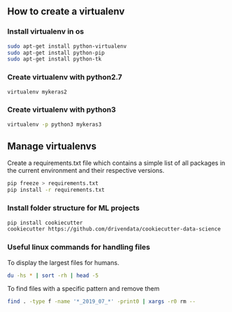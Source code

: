 ## How to create a virtualenv

### Install virtualenv in os
```bash
sudo apt-get install python-virtualenv
sudo apt-get install python-pip
sudo apt-get install python-tk
```

### Create virtualenv with python2.7
```bash
virtualenv mykeras2
```

### Create virtualenv with python3
```bash
virtualenv -p python3 mykeras3
```

## Manage virtualenvs

Create a requirements.txt file which contains a simple
list of all packages in the current environment and
their respective versions.
```bash
pip freeze > requirements.txt
pip install -r requirements.txt
```

### Install folder structure for ML projects
```bash
pip install cookiecutter
cookiecutter https://github.com/drivendata/cookiecutter-data-science
```
### Useful linux commands for handling files

To display the largest files for humans.
```bash
du -hs * | sort -rh | head -5
```

To find files with a specific pattern and remove them
```bash
find . -type f -name '*_2019_07_*' -print0 | xargs -r0 rm --
```


